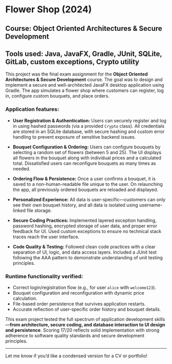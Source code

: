 # **Flower Shop (2024)**
## **Course:** Object Oriented Architectures & Secure Development
## **Tools used:** Java, JavaFX, Gradle, JUnit, SQLite, GitLab, custom exceptions, Crypto utility

This project was the final exam assignment for the **Object Oriented Architectures & Secure Development** course. The goal was to design and implement a secure and well-architected JavaFX desktop application using Gradle. The app simulates a flower shop where customers can register, log in, configure custom bouquets, and place orders.

### Application features:

* **User Registration & Authentication:**
  Users can securely register and log in using hashed passwords (via a provided `Crypto` class). All credentials are stored in an SQLite database, with secure hashing and custom error handling to prevent exposure of sensitive backend issues.

* **Bouquet Configuration & Ordering:**
  Users can configure bouquets by selecting a random set of flowers (between 5 and 25). The UI displays all flowers in the bouquet along with individual prices and a calculated total. Dissatisfied users can reconfigure bouquets as many times as needed.

* **Ordering Flow & Persistence:**
  Once a user confirms a bouquet, it is saved to a non-human-readable file unique to the user. On relaunching the app, all previously ordered bouquets are reloaded and displayed.

* **Personalized Experience:**
  All data is user-specific—customers can only see their own bouquet history, and all data is isolated using username-linked file storage.

* **Secure Coding Practices:**
  Implemented layered exception handling, password hashing, encrypted storage of user data, and proper error feedback for UI. Used custom exceptions to ensure no technical stack traces reach the user interface.

* **Code Quality & Testing:**
  Followed clean code practices with a clear separation of UI, logic, and data access layers. Included a JUnit test following the AAA pattern to demonstrate understanding of unit testing principles.

### Runtime functionality verified:

* Correct login/registration flow (e.g., for user `alice` with `welcome123`).
* Bouquet configuration and reconfiguration with dynamic price calculation.
* File-based order persistence that survives application restarts.
* Accurate reflection of user-specific order history and bouquet details.

This exam project tested the full spectrum of application development skills—**from architecture, secure coding, and database interaction to UI design and persistence**. Scoring 17/20 reflects solid implementation with strong adherence to software quality standards and secure development principles.

---

Let me know if you’d like a condensed version for a CV or portfolio!
